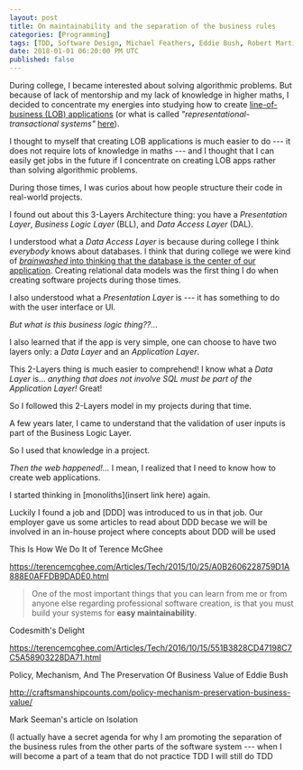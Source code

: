 ```yaml
---
layout: post
title: On maintainability and the separation of the business rules
categories: [Programming]
tags: [TDD, Software Design, Michael Feathers, Eddie Bush, Robert Martin]
date: 2018-01-01 06:20:00 PM UTC
published: false
---
```


<!-- January 1, 2018 2:20:00 AM Philippine Time -->

During college, I became interested about solving algorithmic problems. But because of lack of mentorship and my lack of knowledge in higher maths, I decided to concentrate my energies into studying how to create [line-of-business (LOB) applications](https://blogs.msdn.microsoft.com/dragoman/2007/07/19/what-is-a-lob-application/) (or what is called _"representational-transactional systems"_ [here](https://aryehoffman.com/entry/classifying-software/)).

I thought to myself that creating LOB applications is much easier to do --- it does not require lots of knowledge in maths --- and I thought that I can easily get jobs in the future if I concentrate on creating LOB apps rather than solving algorithmic problems.


During those times, I was curios about how people structure their code in real-world projects.

I found out about this 3-Layers Architecture thing: you have a _Presentation Layer_, _Business Logic Layer_ (BLL), and _Data Access Layer_ (DAL).

I understood what a _Data Access Layer_ is because during college I think _everybody_ knows about databases. I think that during college we were kind of [_brainwashed_ into thinking that the database is the center of our application](http://blog.cleancoder.com/uncle-bob/2012/05/15/NODB.html). Creating relational data models was the first thing I do when creating software projects during those times.

I also understood what a _Presentation Layer_ is --- it has something to do with the user interface or UI.

_But what is this business logic thing??..._

I also learned that if the app is very simple, one can choose to have two layers only: a _Data Layer_ and an _Application Layer_.

This 2-Layers thing is much easier to comprehend! I know what a _Data Layer_ is... _anything that does not involve SQL must be part of the Application Layer!_ Great!

So I followed this 2-Layers model in my projects during that time.

A few years later, I came to understand that the validation of user inputs is part of the Business Logic Layer.

So I used that knowledge in a project.

_Then the web happened!..._ I mean, I realized that I need to know how to create web applications.

I started thinking in [monoliths](insert link here) again. 

Luckily I found a job and [DDD] was introduced to us in that job. Our employer gave us some articles to read about DDD becase we will be involved in an in-house project where concepts about DDD will be used




This Is How We Do It of Terence McGhee

https://terencemcghee.com/Articles/Tech/2015/10/25/A0B2606228759D1A888E0AFFDB9DADE0.html

> One of the most important things that you can learn from me or from anyone else regarding professional software creation, is that you must build your systems for **easy maintainability**.


Codesmith's Delight

https://terencemcghee.com/Articles/Tech/2016/10/15/551B3828CD47198C7C5A58903228DA71.html



Policy, Mechanism, And The Preservation Of Business Value of Eddie Bush

http://craftsmanshipcounts.com/policy-mechanism-preservation-business-value/





Mark Seeman's article on Isolation





<!--more-->





(I actually have a secret agenda for why I am promoting the separation of the business rules from the other parts of the software system --- when I will become a part of a team that do not practice TDD I will still do TDD 

